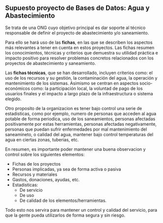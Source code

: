 ## Supuesto proyecto de Bases de Datos: Agua y Abastecimiento

Se trata de una ONG cuyo objetivo principal es dar soporte al técnico responsable de definir el proyecto de abastecimiento y/o saneamiento.

Para ello se hará uso de las **fichas**, en las que se describen los aspectos más relevantes a tener en cuenta en estos proyectos. Las fichas resumen los conocimientos, técnicas y criterios que demuestra su utilidad práctica e impacto positivo para resolver problemas concretos relacionados con los proyectos de abastecimiento y saneamiento.

Las **fichas técnicas**, que se han desarrollado, incluyen criterios como: el uso de los recursos y su gestión, la contaminación del agua, la operación y mantenimiento de los sistemas. Asimismo se centran en aspectos socio-económicos como: la participación local, la voluntad de pago de los usuarios finales y el impacto a largo plazo de la infraestructura o sistema elegido.

Otro proposito de la organizacion es tener bajo control una serie de estadisticas, como por ejemplo, numero de personas que acceden al agua potable de forma periodica, uso de los saneamientos, personas afectadas positivamente por estas herramientas, personas afectadas negativamente, personas que puedan sufrir enfermedades por mal mantenimiento del saneamineto, o calidad del agua, mantener bajo control temperaturas del agua en ciertas zonas, tuberias, etc.

En resumen, es importante poder mantener una buena observacion y control sobre los siguientes elementos:

* Fichas de los proyectos
* Personas implicadas, ya sea de forma activa o pasiva
* Recursos y materiales
* Gastos, donaciones, ayudas, etc.
* Estadisticas:
  * De servicio
  * De uso
  * De calidad de los elementos/herramientas.

Todo esto nos servira para mantener un control y calidad del servicio, para que la gente pueda utilizarlos de forma segura y sin riesgo. 



